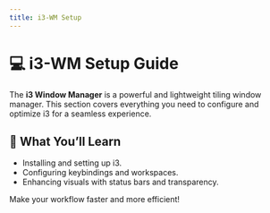 ```yaml
---
title: i3-WM Setup
---
```


# 💻 i3-WM Setup Guide

The **i3 Window Manager** is a powerful and lightweight tiling window manager. This section covers everything you need to configure and optimize i3 for a seamless experience.

## 🔧 What You’ll Learn
- Installing and setting up i3.
- Configuring keybindings and workspaces.
- Enhancing visuals with status bars and transparency.

Make your workflow faster and more efficient!

